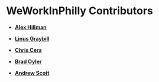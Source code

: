 WeWorkInPhilly Contributors
===========================

* **[Alex Hillman](http://twitter.com/alexknowshtml)**

* **[Linus Graybill](http://twitter.com/graybill)**

* **[Chris Cera](http://twitter.com/chriscera)**

* **[Brad Oyler](http://twitter.com/bradoyler)**

* **[Andrew Scott](http://twitter.com/apscott43)**
